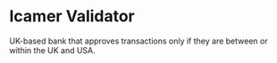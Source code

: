 # Icamer Validator

UK-based bank that approves transactions only if they are between or within the UK and USA.
